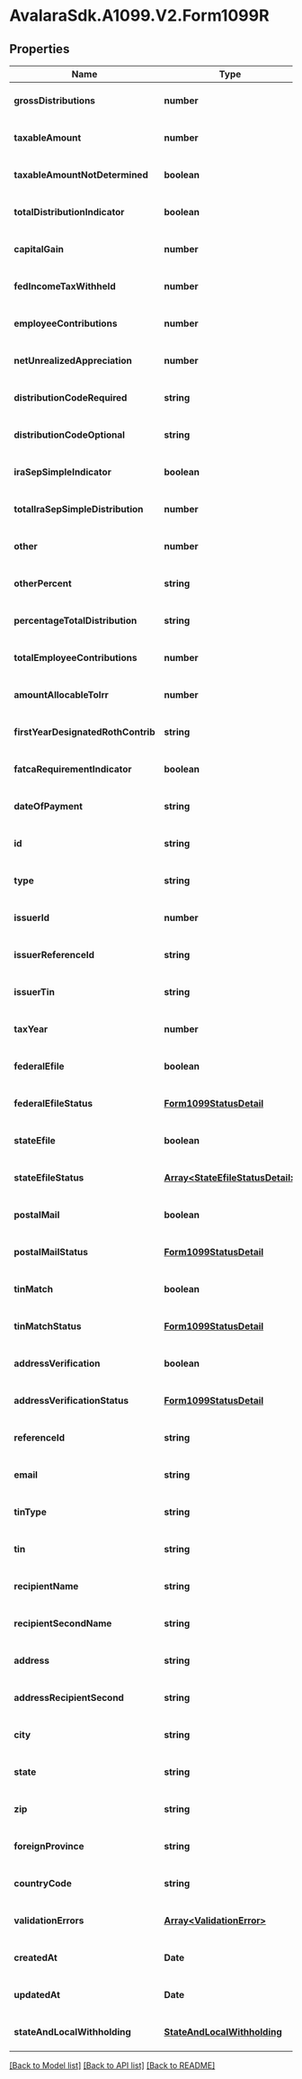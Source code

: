 # AvalaraSdk.A1099.V2.Form1099R

## Properties

Name | Type | Description | Notes
------------ | ------------- | ------------- | -------------
**grossDistributions** | **number** |  | [optional] [default to undefined]
**taxableAmount** | **number** |  | [optional] [default to undefined]
**taxableAmountNotDetermined** | **boolean** |  | [optional] [default to undefined]
**totalDistributionIndicator** | **boolean** |  | [optional] [default to undefined]
**capitalGain** | **number** |  | [optional] [default to undefined]
**fedIncomeTaxWithheld** | **number** |  | [optional] [default to undefined]
**employeeContributions** | **number** |  | [optional] [default to undefined]
**netUnrealizedAppreciation** | **number** |  | [optional] [default to undefined]
**distributionCodeRequired** | **string** |  | [optional] [default to undefined]
**distributionCodeOptional** | **string** |  | [optional] [default to undefined]
**iraSepSimpleIndicator** | **boolean** |  | [optional] [default to undefined]
**totalIraSepSimpleDistribution** | **number** |  | [optional] [default to undefined]
**other** | **number** |  | [optional] [default to undefined]
**otherPercent** | **string** |  | [optional] [default to undefined]
**percentageTotalDistribution** | **string** |  | [optional] [default to undefined]
**totalEmployeeContributions** | **number** |  | [optional] [default to undefined]
**amountAllocableToIrr** | **number** |  | [optional] [default to undefined]
**firstYearDesignatedRothContrib** | **string** |  | [optional] [default to undefined]
**fatcaRequirementIndicator** | **boolean** |  | [optional] [default to undefined]
**dateOfPayment** | **string** |  | [optional] [default to undefined]
**id** | **string** |  | [optional] [default to undefined]
**type** | **string** |  | [optional] [default to undefined]
**issuerId** | **number** |  | [optional] [default to undefined]
**issuerReferenceId** | **string** |  | [optional] [default to undefined]
**issuerTin** | **string** |  | [optional] [default to undefined]
**taxYear** | **number** |  | [optional] [default to undefined]
**federalEfile** | **boolean** |  | [optional] [default to undefined]
**federalEfileStatus** | [**Form1099StatusDetail**](Form1099StatusDetail.md) |  | [optional] [default to undefined]
**stateEfile** | **boolean** |  | [optional] [default to undefined]
**stateEfileStatus** | [**Array&lt;StateEfileStatusDetail&gt;**](StateEfileStatusDetail.md) |  | [optional] [default to undefined]
**postalMail** | **boolean** |  | [optional] [default to undefined]
**postalMailStatus** | [**Form1099StatusDetail**](Form1099StatusDetail.md) |  | [optional] [default to undefined]
**tinMatch** | **boolean** |  | [optional] [default to undefined]
**tinMatchStatus** | [**Form1099StatusDetail**](Form1099StatusDetail.md) |  | [optional] [default to undefined]
**addressVerification** | **boolean** |  | [optional] [default to undefined]
**addressVerificationStatus** | [**Form1099StatusDetail**](Form1099StatusDetail.md) |  | [optional] [default to undefined]
**referenceId** | **string** |  | [optional] [default to undefined]
**email** | **string** |  | [optional] [default to undefined]
**tinType** | **string** |  | [optional] [default to undefined]
**tin** | **string** |  | [optional] [default to undefined]
**recipientName** | **string** |  | [optional] [default to undefined]
**recipientSecondName** | **string** |  | [optional] [default to undefined]
**address** | **string** |  | [optional] [default to undefined]
**addressRecipientSecond** | **string** |  | [optional] [default to undefined]
**city** | **string** |  | [optional] [default to undefined]
**state** | **string** |  | [optional] [default to undefined]
**zip** | **string** |  | [optional] [default to undefined]
**foreignProvince** | **string** |  | [optional] [default to undefined]
**countryCode** | **string** |  | [optional] [default to undefined]
**validationErrors** | [**Array&lt;ValidationError&gt;**](ValidationError.md) |  | [optional] [default to undefined]
**createdAt** | **Date** |  | [optional] [default to undefined]
**updatedAt** | **Date** |  | [optional] [default to undefined]
**stateAndLocalWithholding** | [**StateAndLocalWithholding**](StateAndLocalWithholding.md) |  | [optional] [default to undefined]

[[Back to Model list]](../../../README.md#documentation-for-models) [[Back to API list]](../../../README.md#documentation-for-api-endpoints) [[Back to README]](../../../README.md)

